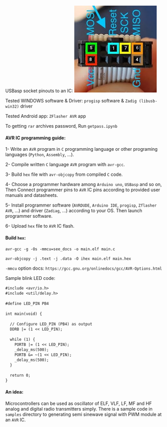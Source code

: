 USBasp socket pinouts to an IC:
![image1](USBasp.jpg)

Tested WINDOWS software & Driver: `progisp` software & `Zadig (libusb-win32)` driver

Tested Android app: `ZFlasher AVR` app

To getting `rar` archives password, Run `getpass.ipynb`

#### AVR IC programming guide:

1- Write an `AVR` program in `C` programming language or other programing languages (`Python`, `Assembly`, ...).

2- Compile written `C` language `AVR` program with `avr-gcc`.

3- Build `hex` file with `avr-objcopy` from compiled `C` code.

4- Choose a programmer hardware among `Arduino uno`, `USBasp` and so on, Then Connect programmer pins to `AVR` IC pins according to provided user manuals and datasheets.

5- Install programmer software (`AVRDUDE`, `Arduino IDE`, `progisp`, `Zflasher AVR`, ...) and driver (`Zadiag`, ...) according to your OS. Then launch programmer software.

6- Upload `hex` file to `AVR` IC flash.

#### Build `hex`:

```
avr-gcc -g -Os -mmcu=see_docs -o main.elf main.c
```

```
avr-objcopy -j .text -j .data -O ihex main.elf main.hex
```

`-mmcu` option docs: `https://gcc.gnu.org/onlinedocs/gcc/AVR-Options.html`

Sample blink LED code:

```
#include <avr/io.h>
#include <util/delay.h>

#define LED_PIN PB4

int main(void) {

  // Configure LED_PIN (PB4) as output
  DDRB |= (1 << LED_PIN);

  while (1) {
    PORTB |= (1 << LED_PIN);
    _delay_ms(500);
    PORTB &= ~(1 << LED_PIN);
    _delay_ms(500);
  }

  return 0;
}
```

#### An idea:

Microcontrollers can be used as oscillator of ELF, VLF, LF, MF and HF analog and digital radio transmitters simply. There is a sample code in `samples` directory to generating semi sinewave signal with PWM module at an `AVR` IC.
